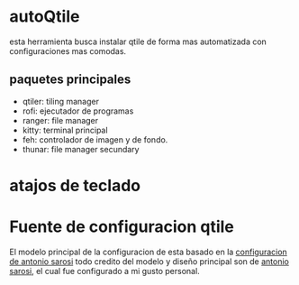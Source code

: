 # autoQtile

esta herramienta busca instalar qtile de forma mas automatizada con configuraciones mas comodas.

## paquetes principales

- qtiler: tiling manager
- rofi: ejecutador de programas
- ranger: file manager
- kitty: terminal principal
- feh: controlador de imagen y de fondo.
- thunar: file manager secundary

# atajos de teclado

# Fuente de configuracion qtile

El modelo principal de la configuracion de esta basado en la [configuracion de antonio sarosi](https://github.com/antoniosarosi/dotfiles/tree/master/.config/qtile) 
todo credito del modelo y diseño principal son de [antonio sarosi](https://github.com/antoniosarosi), el cual fue configurado a mi gusto personal.